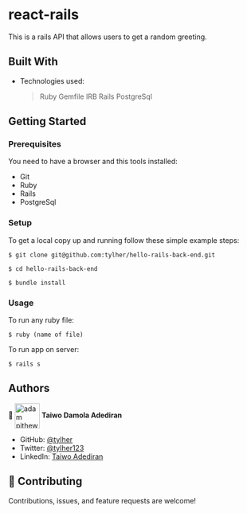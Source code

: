 # react-rails
This is a rails API that allows users to get a random greeting.
## Built With

- Technologies used:
  > Ruby
  > Gemfile
  > IRB
  > Rails
  > PostgreSql
  

## Getting Started

### Prerequisites

You need to have a browser and this tools installed:

- Git
- Ruby
- Rails
- PostgreSql

### Setup

To get a local copy up and running follow these simple example steps:

```
$ git clone git@github.com:tylher/hello-rails-back-end.git
```

```
$ cd hello-rails-back-end
```

```
$ bundle install
```

### Usage

To run any ruby file:

```
$ ruby (name of file)
```

To run app on server:
```
$ rails s
```



## Authors

👤 <a href="https://github.com/tylher" target="blank"><img align="center"
      src="https://user-images.githubusercontent.com/57408419/163676887-390d6032-6720-42bb-ad16-f8e199d6f2fa.jpg"
      alt="adam pithewan" height="50" width="50"/></a> **Taiwo Damola Adediran**

- GitHub: [@tylher](https://github.com/tylher)
- Twitter: [@tylher123](https://twitter.com/tylher123)
- LinkedIn: [Taiwo Adediran](https://www.linkedin.com/in/taiwo-adediran-327654127/)

## 🤝 Contributing

Contributions, issues, and feature requests are welcome!
